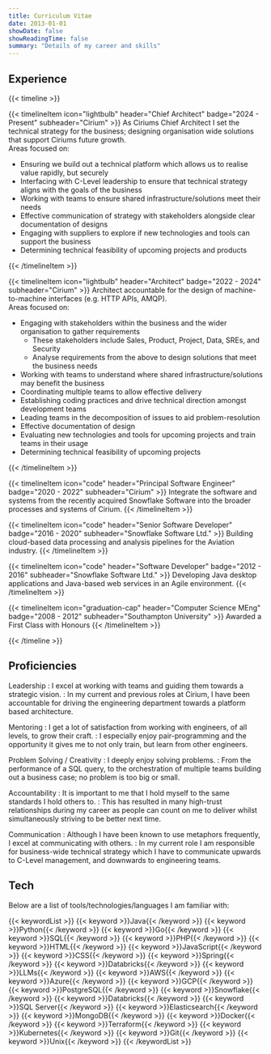 ```yaml
---
title: Curriculum Vitae
date: 2013-01-01
showDate: false
showReadingTime: false
summary: "Details of my career and skills"
---
```


## Experience

{{< timeline >}}

{{< timelineItem icon="lightbulb" header="Chief Architect" badge="2024 - Present" subheader="Cirium" >}}
As Ciriums Chief Architect I set the technical strategy for the business; designing organisation wide solutions that support Ciriums future growth.
<br/>
Areas focused on:
<ul>
  <li>Ensuring we build out a technical platform which allows us to realise value rapidly, but securely</li>
  <li>Interfacing with C-Level leadership to ensure that technical strategy aligns with the goals of the business</li>
  <li>Working with teams to ensure shared infrastructure/solutions meet their needs</li>
  <li>Effective communication of strategy with stakeholders alongside clear documentation of designs</li>
  <li>Engaging with suppliers to explore if new technologies and tools can support the business</li>
  <li>Determining technical feasibility of upcoming projects and products</li>
</ul>
{{< /timelineItem >}}

{{< timelineItem icon="lightbulb" header="Architect" badge="2022 - 2024" subheader="Cirium" >}}
Architect accountable for the design of machine-to-machine interfaces (e.g. HTTP APIs, AMQP).
<br/>
Areas focused on:
<ul>
  <li>
    Engaging with stakeholders within the business and the wider organisation to gather requirements
    <ul>
        <li>These stakeholders include Sales, Product, Project, Data, SREs, and Security
        <li>Analyse requirements from the above to design solutions that meet the business needs
    </ul>
  </li>
  <li>Working with teams to understand where shared infrastructure/solutions may benefit the business</li>
  <li>Coordinating multiple teams to allow effective delivery</li>
  <li>Establishing coding practices and drive technical direction amongst development teams</li>
  <li>Leading teams in the decomposition of issues to aid problem-resolution</li>
  <li>Effective documentation of design</li>
  <li>Evaluating new technologies and tools for upcoming projects and train teams in their usage</li>
  <li>Determining technical feasibility of upcoming projects</li>
</ul>
{{< /timelineItem >}}

{{< timelineItem icon="code" header="Principal Software Engineer" badge="2020 - 2022" subheader="Cirium" >}}
Integrate the software and systems from the recently acquired Snowflake Software into the broader processes and systems of Cirium.
{{< /timelineItem >}}

{{< timelineItem icon="code" header="Senior Software Developer" badge="2016 - 2020" subheader="Snowflake Software Ltd." >}}
Building cloud-based data processing and analysis pipelines for the Aviation industry.
{{< /timelineItem >}}

{{< timelineItem icon="code" header="Software Developer" badge="2012 - 2016" subheader="Snowflake Software Ltd." >}}
Developing Java desktop applications and Java-based web services in an Agile environment.
{{< /timelineItem >}}

{{< timelineItem icon="graduation-cap" header="Computer Science MEng" badge="2008 - 2012" subheader="Southampton University" >}}
Awarded a First Class with Honours
{{< /timelineItem >}}

{{< /timeline >}}

## Proficiencies

Leadership
: I excel at working with teams and guiding them towards a strategic vision.
: In my current and previous roles at Cirium, I have been accountable for driving the engineering department towards a platform based architecture.

Mentoring
: I get a lot of satisfaction from working with engineers, of all levels, to grow their craft.
: I especially enjoy pair-programming and the opportunity it gives me to not only train, but learn from other engineers.

Problem Solving / Creativity
: I deeply enjoy solving problems.
: From the performance of a SQL query, to the orchestration of multiple teams building out a business case; no problem is too big or small.

Accountability
: It is important to me that I hold myself to the same standards I hold others to.
: This has resulted in many high-trust relationships during my career as people can count on me to deliver whilst simultaneously striving to be better next time.

Communication
: Although I have been known to use metaphors frequently, I excel at communicating with others.
: In my current role I am responsible for business-wide technical strategy which I have to communicate upwards to C-Level management, and downwards to engineering teams.

## Tech

Below are a list of tools/technologies/languages I am familiar with:

{{< keywordList >}}
  {{< keyword >}}Java{{< /keyword >}}
  {{< keyword >}}Python{{< /keyword >}}
  {{< keyword >}}Go{{< /keyword >}}
  {{< keyword >}}SQL{{< /keyword >}}
  {{< keyword >}}PHP{{< /keyword >}}
  {{< keyword >}}HTML{{< /keyword >}}
  {{< keyword >}}JavaScript{{< /keyword >}}
  {{< keyword >}}CSS{{< /keyword >}}
  {{< keyword >}}Spring{{< /keyword >}}
  {{< keyword >}}Databricks{{< /keyword >}}
  {{< keyword >}}LLMs{{< /keyword >}}
  {{< keyword >}}AWS{{< /keyword >}}
  {{< keyword >}}Azure{{< /keyword >}}
  {{< keyword >}}GCP{{< /keyword >}}
  {{< keyword >}}PostgreSQL{{< /keyword >}}
  {{< keyword >}}Snowflake{{< /keyword >}}
  {{< keyword >}}Databricks{{< /keyword >}}
  {{< keyword >}}SQL Server{{< /keyword >}}
  {{< keyword >}}Elasticsearch{{< /keyword >}}
  {{< keyword >}}MongoDB{{< /keyword >}}
  {{< keyword >}}Docker{{< /keyword >}}
  {{< keyword >}}Terraform{{< /keyword >}}
  {{< keyword >}}Kubernetes{{< /keyword >}}
  {{< keyword >}}Git{{< /keyword >}}
  {{< keyword >}}Unix{{< /keyword >}}
{{< /keywordList >}}
